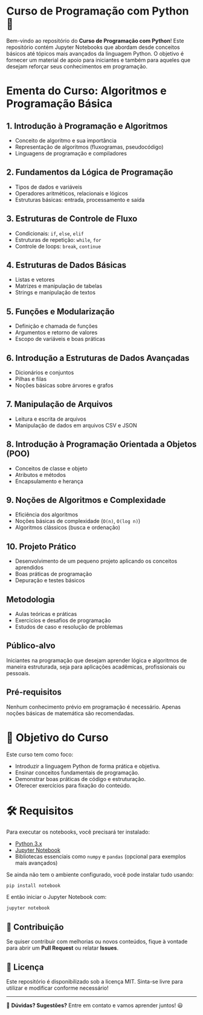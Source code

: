 # Curso de Programação com Python 🚀

Bem-vindo ao repositório do **Curso de Programação com Python**! Este repositório contém Jupyter Notebooks que abordam desde conceitos básicos até tópicos mais avançados da linguagem Python. O objetivo é fornecer um material de apoio para iniciantes e também para aqueles que desejam reforçar seus conhecimentos em programação.

# Ementa do Curso: Algoritmos e Programação Básica

## 1. Introdução à Programação e Algoritmos
- Conceito de algoritmo e sua importância  
- Representação de algoritmos (fluxogramas, pseudocódigo)  
- Linguagens de programação e compiladores  

## 2. Fundamentos da Lógica de Programação
- Tipos de dados e variáveis  
- Operadores aritméticos, relacionais e lógicos  
- Estruturas básicas: entrada, processamento e saída  

## 3. Estruturas de Controle de Fluxo
- Condicionais: `if`, `else`, `elif`  
- Estruturas de repetição: `while`, `for`  
- Controle de loops: `break`, `continue`  

## 4. Estruturas de Dados Básicas
- Listas e vetores  
- Matrizes e manipulação de tabelas  
- Strings e manipulação de textos  

## 5. Funções e Modularização
- Definição e chamada de funções  
- Argumentos e retorno de valores  
- Escopo de variáveis e boas práticas  

## 6. Introdução a Estruturas de Dados Avançadas
- Dicionários e conjuntos  
- Pilhas e filas  
- Noções básicas sobre árvores e grafos  

## 7. Manipulação de Arquivos
- Leitura e escrita de arquivos  
- Manipulação de dados em arquivos CSV e JSON  

## 8. Introdução à Programação Orientada a Objetos (POO)
- Conceitos de classe e objeto  
- Atributos e métodos  
- Encapsulamento e herança  

## 9. Noções de Algoritmos e Complexidade
- Eficiência dos algoritmos  
- Noções básicas de complexidade (`O(n)`, `O(log n)`)  
- Algoritmos clássicos (busca e ordenação)  

## 10. Projeto Prático
- Desenvolvimento de um pequeno projeto aplicando os conceitos aprendidos  
- Boas práticas de programação  
- Depuração e testes básicos  

## Metodologia
- Aulas teóricas e práticas  
- Exercícios e desafios de programação  
- Estudos de caso e resolução de problemas  

## Público-alvo
Iniciantes na programação que desejam aprender lógica e algoritmos de maneira estruturada, seja para aplicações acadêmicas, profissionais ou pessoais.  

## Pré-requisitos
Nenhum conhecimento prévio em programação é necessário. Apenas noções básicas de matemática são recomendadas.



# 🎯 Objetivo do Curso
Este curso tem como foco:
- Introduzir a linguagem Python de forma prática e objetiva.
- Ensinar conceitos fundamentais de programação.
- Demonstrar boas práticas de código e estruturação.
- Oferecer exercícios para fixação do conteúdo.

# 🛠️ Requisitos
Para executar os notebooks, você precisará ter instalado:
- [Python 3.x](https://www.python.org/downloads/)
- [Jupyter Notebook](https://jupyter.org/install)
- Bibliotecas essenciais como `numpy` e `pandas` (opcional para exemplos mais avançados)

Se ainda não tem o ambiente configurado, você pode instalar tudo usando:
```bash
pip install notebook
```
E então iniciar o Jupyter Notebook com:
```bash
jupyter notebook
```

## 🤝 Contribuição
Se quiser contribuir com melhorias ou novos conteúdos, fique à vontade para abrir um **Pull Request** ou relatar **Issues**.

## 📜 Licença
Este repositório é disponibilizado sob a licença MIT. Sinta-se livre para utilizar e modificar conforme necessário!

---

🔗 **Dúvidas? Sugestões?** Entre em contato e vamos aprender juntos! 😃

